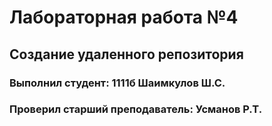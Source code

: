 #	Лабораторная работа №4
##	Создание удаленного репозитория
###	Выполнил студент: 1111б Шаимкулов Ш.С.
###	Проверил старший преподаватель: Усманов Р.Т.
